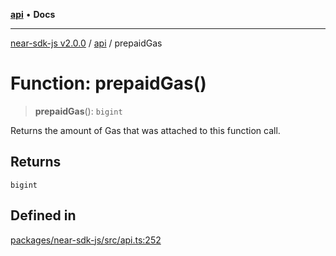 [**api**](../README.md) • **Docs**

***

[near-sdk-js v2.0.0](../../packages.md) / [api](../README.md) / prepaidGas

# Function: prepaidGas()

> **prepaidGas**(): `bigint`

Returns the amount of Gas that was attached to this function call.

## Returns

`bigint`

## Defined in

[packages/near-sdk-js/src/api.ts:252](https://github.com/dim-daskalov/near-sdk-js/blob/6de94ce63ef9203b452598c175980884828ecc66/packages/near-sdk-js/src/api.ts#L252)
